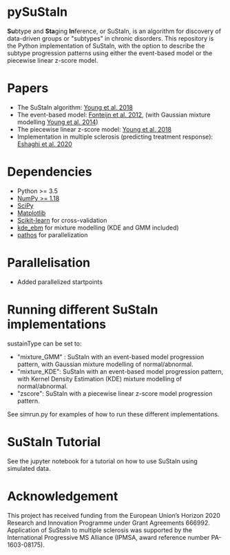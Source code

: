 pySuStaIn
============

**Su**btype and **Sta**ging **In**ference, or SuStaIn, is an algorithm for discovery of data-driven groups or "subtypes" in chronic disorders. This repository is the Python implementation of SuStaIn, with the option to describe the subtype progression patterns using either the event-based model or the piecewise linear z-score model.

Papers
============
- The SuStaIn algorithm: [Young et al. 2018](https://doi.org/10.1038/s41467-018-05892-0) 
- The event-based model: [Fonteijn et al. 2012](https://doi.org/10.1016/j.neuroimage.2012.01.062), (with Gaussian mixture modelling [Young et al. 2014](https://doi.org/10.1093/brain/awu176))
- The piecewise linear z-score model: [Young et al. 2018](https://doi.org/10.1038/s41467-018-05892-0) 
- Implementation in multiple sclerosis (predicting treatment response): [Eshaghi et al. 2020](https://www.medrxiv.org/content/10.1101/19011080v2)

Dependencies
============
- Python >= 3.5 
- [NumPy >= 1.18](https://github.com/numpy/numpy)
- [SciPy](https://github.com/scipy/scipy)
- [Matplotlib](https://github.com/matplotlib/matplotlib)
- [Scikit-learn](https://scikit-learn.org) for cross-validation
- [kde_ebm](https://github.com/noxtoby/kde_ebm_open) for mixture modelling (KDE and GMM included)
- [pathos](https://github.com/uqfoundation/pathos) for parallelization

Parallelisation
===============
- Added parallelized startpoints

Running different SuStaIn implementations
===============
sustainType can be set to:
  - "mixture_GMM" : SuStaIn with an event-based model progression pattern, with Gaussian mixture modelling of normal/abnormal.
  - "mixture_KDE":  SuStaIn with an event-based model progression pattern, with Kernel Density Estimation (KDE) mixture modelling of normal/abnormal.
  - "zscore":       SuStaIn with a piecewise linear z-score model progression pattern.
  
 See simrun.py for examples of how to run these different implementations.

SuStaIn Tutorial
===============  
See the jupyter notebook for a tutorial on how to use SuStaIn using simulated data.

Acknowledgement
================
This project has received funding from the European Union’s Horizon 2020 Research and Innovation Programme under Grant Agreements 666992. Application of SuStaIn to multiple sclerosis was supported by the International Progressive MS Alliance (IPMSA, award reference number PA-1603-08175). 

